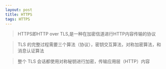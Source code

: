 ```yaml
---
layout: post
title: HTTPS
tags: HTTPS
---
```


> HTTPS即HTTP over TLS,是一种在加密信道进行HTTP内容传输的协议

> TLS 的完整过程需要三个算法（协议），密钥交互算法，对称加密算法，和消息认证算法

> 整个 TLS 会话都使用对称秘钥进行加密，传输应用层（HTTP）内容